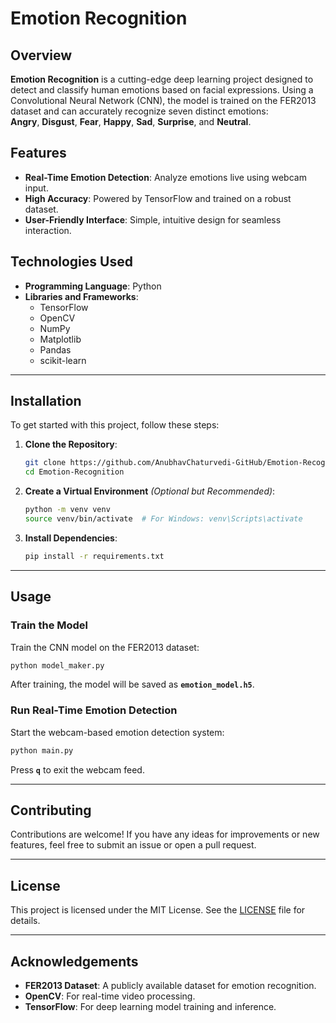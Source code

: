 # Emotion Recognition


## Overview

**Emotion Recognition** is a cutting-edge deep learning project designed to detect and classify human emotions based on facial expressions. Using a Convolutional Neural Network (CNN), the model is trained on the FER2013 dataset and can accurately recognize seven distinct emotions:  
**Angry**, **Disgust**, **Fear**, **Happy**, **Sad**, **Surprise**, and **Neutral**.

## Features

- **Real-Time Emotion Detection**: Analyze emotions live using webcam input.  
- **High Accuracy**: Powered by TensorFlow and trained on a robust dataset.  
- **User-Friendly Interface**: Simple, intuitive design for seamless interaction.  

## Technologies Used

- **Programming Language**: Python  
- **Libraries and Frameworks**:  
  - TensorFlow  
  - OpenCV  
  - NumPy  
  - Matplotlib  
  - Pandas  
  - scikit-learn  

---

## Installation

To get started with this project, follow these steps:

1. **Clone the Repository**:
   ```bash
   git clone https://github.com/AnubhavChaturvedi-GitHub/Emotion-Recognition.git
   cd Emotion-Recognition
   ```

2. **Create a Virtual Environment** *(Optional but Recommended)*:
   ```bash
   python -m venv venv
   source venv/bin/activate  # For Windows: venv\Scripts\activate
   ```

3. **Install Dependencies**:
   ```bash
   pip install -r requirements.txt
   ```

---

## Usage

### Train the Model
Train the CNN model on the FER2013 dataset:
```bash
python model_maker.py
```
After training, the model will be saved as **`emotion_model.h5`**.

### Run Real-Time Emotion Detection
Start the webcam-based emotion detection system:
```bash
python main.py
```
Press **`q`** to exit the webcam feed.

---

## Contributing

Contributions are welcome! If you have any ideas for improvements or new features, feel free to submit an issue or open a pull request.

---

## License

This project is licensed under the MIT License. See the [LICENSE](LICENSE) file for details.

---

## Acknowledgements

- **FER2013 Dataset**: A publicly available dataset for emotion recognition.  
- **OpenCV**: For real-time video processing.  
- **TensorFlow**: For deep learning model training and inference.  

